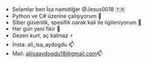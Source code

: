 - Selamlar ben İsa namıdiğer @Jesus0018 🇹🇷
- Python ve C# üzerine çalışıyorum 🌱
- Siber güvenlik, spesifik oarak kali ile ilgileniyorum 💞️ 
- Her gün yeni fikir 👀
- Gezen kurt, aç kalmaz ⚡ 
- İnsta: ali_isa_aydogdu 📫 
- Mail: aliisaaydogdu18@gmail.com📫


